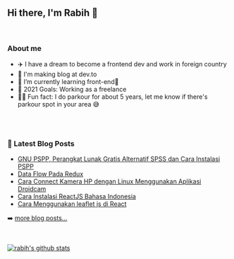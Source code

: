 ## Hi there, I'm Rabih 👋

<br />

### About me

- ✈️ I have a dream to become a frontend dev and work in foreign country <br/>
- 🔭 I'm making blog at dev.to <br/>
- 🌱 I’m currently learning front-end🤣<br/>
- 🥅 2021 Goals: Working as a freelance <br/>
- 🧗‍♂️️ Fun fact: I do parkour for about 5 years, let me know if there's parkour spot in your area 😅️ <br/>

<br />

<br />

### 📕 Latest Blog Posts

<!-- BLOG-POST-LIST:START -->
- [GNU PSPP, Perangkat Lunak Gratis Alternatif SPSS dan Cara Instalasi PSPP](https://dev.to/rabihcigar/gnu-pspp-perangkat-lunak-gratis-alternatif-spss-dan-cara-instalasi-pspp-58m0)
- [Data Flow Pada Redux](https://dev.to/rabihcigar/data-flow-pada-redux-2d89)
- [Cara Connect Kamera HP dengan Linux Menggunakan Aplikasi Droidcam](https://dev.to/rabihcigar/cara-connect-kamera-hp-dengan-linux-menggunakan-aplikasi-droidcam-4dg3)
- [Cara Instalasi ReactJS Bahasa Indonesia](https://dev.to/rabihcigar/cara-instalasi-reactjs-bahasa-indonesia-1291)
- [Cara Menggunakan leaflet js di React](https://dev.to/rabihcigar/cara-menggunakan-leaflet-js-di-react-1k4h)
<!-- BLOG-POST-LIST:END -->

➡️ [more blog posts...](https://dev.to/rabihcigar)

<br />

[![rabih's github stats](https://github-readme-stats.vercel.app/api?username=RobyCigar)](https://github.com/RobyCigar)










